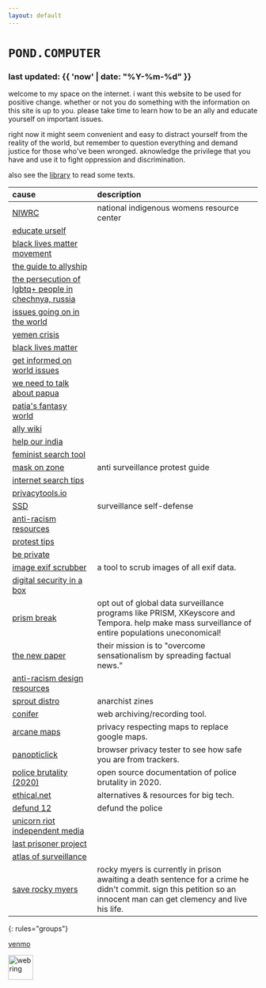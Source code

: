 ```yaml
---
layout: default
---
```


# `POND.COMPUTER`

### last updated: {{ 'now' | date: "%Y-%m-%d" }}

welcome to my space on the internet. i want this website to be used for positive change. whether or not you do something with the information on this site is up to you. please take time to learn how to be an ally and educate yourself on important issues.

right now it might seem convenient and easy to distract yourself from the reality of the world, but remember to question everything and demand justice for those who've been wronged. aknowledge the privilege that you have and use it to fight oppression and discrimination.

also see the [library](https://pond.computer/library.html) to read some texts.

| cause | description |
|:-|:-|
| [NIWRC](https://www.niwrc.org/resource-topic/missing-and-murdered-native-women) | national indigenous womens resource center |
| [educate urself](https://educateurself.carrd.co/)  |   |
| [black lives matter movement](https://blacklivesmatter.com/)  | |
| [the guide to allyship](https://guidetoallyship.com/) | |
| [the persecution of lgbtq+ people in chechnya, russia](https://chechnyalgbt.carrd.co/)  |   |
| [issues going on in the world](https://issuesintheworld.carrd.co/) | |
| [yemen crisis](https://yemencrisis.carrd.co/) | |
| [black lives matter](https://blacklivesmatters.carrd.co/) | |
| [get informed on world issues](https://getinformed.carrd.co/)  | |
| [we need to talk about papua](https://weneedtotalkaboutpapua.carrd.co) | |
| [patia's fantasy world](http://pfw.guide/) | |
| [ally wiki](https://ally.wiki)| |
| [help our india](https://helpourindia.carrd.co/) | |
| [feminist search tool](https://www.feministsearchtool.nl/) | |
| [mask on zone](https://maskon.zone/) | anti surveillance protest guide |
| [internet search tips](https://www.gwern.net/Search) | |
| [privacytools.io](https://www.privacytools.io/) | |
| [SSD](https://ssd.eff.org/) | surveillance self-defense |
| [anti-racism resources](https://github.com/uclaconditional/anti-racism-resources) | |
| [protest tips](https://github.com/frombeirutwithlove/ProtestTips) | |
| [be private](https://beprivate.co/) | |
| [image exif scrubber](https://everestpipkin.github.io/image-scrubber/) | a tool to scrub images of all exif data. |
| [digital security in a box](https://securityinabox.org/en/) | |
| [prism break](https://prism-break.org/en/) | opt out of global data surveillance programs like PRISM, XKeyscore and Tempora. help make mass surveillance of entire populations uneconomical! |
| [the new paper](https://thenewpaper.us16.list-manage.com/track/click?u=06f557062250e0bcfd6397dfa&id=e5fbe8d408&e=3e67ddc5fe) | their mission is to "overcome sensationalism by spreading factual news." |
| [anti-racism design resources](https://bit.ly/anti-racist-design) | |
| [sprout distro](https://www.sproutdistro.com/) | anarchist zines |
| [conifer](https://conifer.rhizome.org/)| web archiving/recording tool. |
| [arcane maps](https://arcanemaps.com/) | privacy respecting maps to replace google maps. |
| [panopticlick](https://panopticlick.eff.org/) | browser privacy tester to see how safe you are from trackers. |
| [police brutality (2020)](https://github.com/2020PB/police-brutality) | open source documentation of police brutality in 2020. |
| [ethical.net](https://ethical.net/resources/) | alternatives & resources for big tech. |
| [defund 12](https://defund12.org/) | defund the police |
| [unicorn riot independent media](https://unicornriot.ninja/) | |
| [last prisoner project](https://www.lastprisonerproject.org/) | |
| [atlas of surveillance](https://atlasofsurveillance.org/) | |
| [save rocky myers](https://action.aclu.org/petition/save-rocky-myers) | rocky myers is currently in prison awaiting a death sentence for a crime he didn't commit. sign this petition so an innocent man can get clemency and live his life. |
{: rules="groups"}



[venmo](https://venmo.com/code?user_id=2365100933513216403)

<a href="https://webring.xxiivv.com/#xxiivv" target="_blank" rel="noopener noreferrer"><img src="https://webring.xxiivv.com/icon.black.svg" width="50px" height="50px" alt="webring"/></a>
